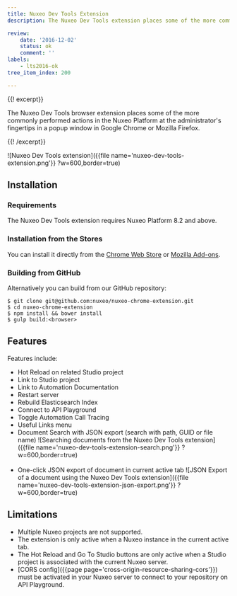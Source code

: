 ```yaml
---
title: Nuxeo Dev Tools Extension
description: The Nuxeo Dev Tools extension places some of the more commonly performed actions in the Nuxeo Platform at the administrator's fingertips in a convenient browser popup window.

review:
    date: '2016-12-02'
    status: ok
    comment: ''
labels:
    - lts2016-ok
tree_item_index: 200

---
```

{{! excerpt}}

The Nuxeo Dev Tools browser extension places some of the more commonly performed actions in the Nuxeo Platform at the administrator's fingertips in a popup window in Google Chrome or Mozilla Firefox.

{{! /excerpt}}

![Nuxeo Dev Tools extension]({{file name='nuxeo-dev-tools-extension.png'}} ?w=600,border=true)

## Installation

### Requirements
The Nuxeo Dev Tools extension requires Nuxeo Platform 8.2 and above.

### Installation from the Stores

You can install it directly from the [Chrome Web Store](https://chrome.google.com/webstore/detail/nuxeo-extension/kncphbjdicjganncpalklkllihdidcmh) or [Mozilla Add-ons](https://addons.mozilla.org/en-US/firefox/addon/nuxeo-dev-tools/).

### Building from GitHub

Alternatively you can build from our GitHub repository:

```
$ git clone git@github.com:nuxeo/nuxeo-chrome-extension.git
$ cd nuxeo-chrome-extension
$ npm install && bower install
$ gulp build:<browser>
```

## Features

Features include:
* Hot Reload on related Studio project
* Link to Studio project
* Link to Automation Documentation
* Restart server
* Rebuild Elasticsearch Index
* Connect to API Playground
* Toggle Automation Call Tracing
* Useful Links menu
* Document Search with JSON export (search with path, GUID or file name)
    ![Searching documents from the Nuxeo Dev Tools extension]({{file name='nuxeo-dev-tools-extension-search.png'}} ?w=600,border=true)<br /><br />
* One-click JSON export of document in current active tab
    ![JSON Export of a document using the Nuxeo Dev Tools extension]({{file name='nuxeo-dev-tools-extension-json-export.png'}} ?w=600,border=true)


## Limitations

* Multiple Nuxeo projects are not supported.
* The extension is only active when a Nuxeo instance in the current active tab.
* The Hot Reload and Go To Studio buttons are only active when a Studio project is associated with the current Nuxeo server.
* [CORS config]({{page page='cross-origin-resource-sharing-cors'}}) must be activated in your Nuxeo server to connect to your repository on API Playground.
